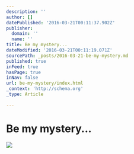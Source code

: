 ```yaml
---
description: ''
author: []
datePublished: '2016-03-21T00:11:37.902Z'
publisher:
  domain: ''
  name: ''
title: Be my mystery...
dateModified: '2016-03-21T00:11:19.071Z'
sourcePath: _posts/2016-03-21-be-my-mystery.md
published: true
inFeed: true
hasPage: true
inNav: false
url: be-my-mystery/index.html
_context: 'http://schema.org'
_type: Article

---
```

# Be my mystery...
![](https://the-grid-user-content.s3-us-west-2.amazonaws.com/a7fc0616-a002-4019-a908-f16de247a4dc.png)